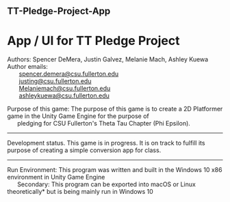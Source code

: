 ## TT-Pledge-Project-App
# App / UI for TT Pledge Project


Authors: Spencer DeMera, Justin Galvez, Melanie Mach, Ashley Kuewa<br/>
    Author emails:<br/>
                &nbsp;&nbsp;&nbsp;&nbsp;&nbsp;&nbsp; spencer.demera@csu.fullerton.edu<br/>
                &nbsp;&nbsp;&nbsp;&nbsp;&nbsp;&nbsp; justing@csu.fullerton.edu<br/>
                &nbsp;&nbsp;&nbsp;&nbsp;&nbsp;&nbsp; Melaniemach@csu.fullerton.edu<br/>
                &nbsp;&nbsp;&nbsp;&nbsp;&nbsp;&nbsp; ashleykuewa@csu.fullerton.edu<br/>
                
   Purpose of this game: The purpose of this game is to create a 2D Platformer game in the Unity Game Engine for the purpose of<br/>
       &nbsp;&nbsp;&nbsp;&nbsp;&nbsp;&nbsp;pledging for CSU Fullerton's Theta Tau Chapter (Phi Epsilon). 
 
 ---
Development status.  This game is in progress.  It is on track to fulfill its purpose of creating a simple conversion app for class.

---
Run Environment: This program was written and built in the Windows 10 x86 environment in Unity Game Engine<br/>
  &nbsp;&nbsp;&nbsp;&nbsp;&nbsp;&nbsp;Secondary: This program can be exported into macOS or Linux theoretically* but is being mainly run in Windows 10

